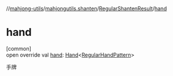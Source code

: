 //[mahjong-utils](../../../index.md)/[mahjongutils.shanten](../index.md)/[RegularShantenResult](index.md)/[hand](hand.md)

# hand

[common]\
open override val [hand](hand.md): [Hand](../../mahjongutils.models.hand/-hand/index.md)&lt;[RegularHandPattern](../../mahjongutils.models.hand/-regular-hand-pattern/index.md)&gt;

手牌
